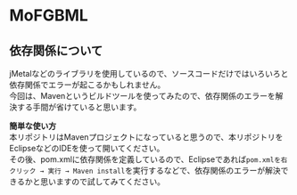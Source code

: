 # MoFGBML
## 依存関係について
jMetalなどのライブラリを使用しているので、ソースコードだけではいろいろと依存関係でエラーが起こるかもしれません。  
今回は、Mavenというビルドツールを使ってみたので、依存関係のエラーを解決する手間が省けていると思います。

**簡単な使い方**  
本リポジトリはMavenプロジェクトになっていると思うので、本リポジトリをEclipseなどのIDEを使って開いてください。  
その後、pom.xmlに依存関係を定義しているので、Eclipseであれば`pom.xmlを右クリック → 実行 → Maven install`を実行するなどで、依存関係のエラーが解決できるかと思いますので試してみてください。
